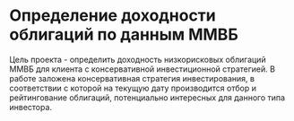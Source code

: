# Определение доходности облигаций по данным ММВБ

Цель проекта - определить доходность низкорисковых облигаций ММВБ для клиента с консервативной инвестиционной стратегией.
В работе заложена консервативная стратегия инвестирования, в соответствии с которой на текущую дату производится отбор и рейтингование облигаций, потенциально интересных для данного типа инвестора. 


